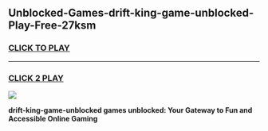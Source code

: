 
## Unblocked-Games-drift-king-game-unblocked-Play-Free-27ksm
<h3>
<a href="https://premium76.site?title=drift-king-game-unblocked&ref=19M">CLICK TO PLAY</a></h3>
<hr>

<h3>
<a href="https://premium76.site?title=drift-king-game-unblocked&ref=19M">CLICK 2 PLAY</a>
  
</h3>

<a href="https://premium76.site?title=drift-king-game-unblocked&ref=19M"><img src="https://clearcache.store/games.png"></a>


**drift-king-game-unblocked games unblocked: Your Gateway to Fun and Accessible Online Gaming**
